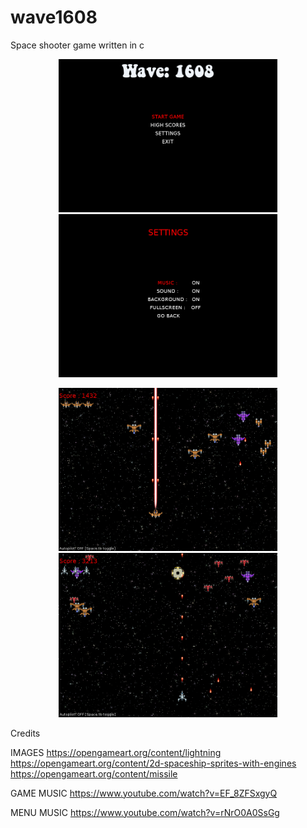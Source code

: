 # wave1608
Space shooter game written in c
<p align="center">
  <img src="screenshots/3.png" width="350px" title="Oyun">
    <img src="screenshots/4.png" width="350px" title="Oyun">
</p>
<p align="center">
    <img src="screenshots/1.png" width="350px" title="Oyun">
  <img src="screenshots/2.png" width="350px" title="Oyun">

</p>

Credits

IMAGES 
https://opengameart.org/content/lightning
https://opengameart.org/content/2d-spaceship-sprites-with-engines
https://opengameart.org/content/missile

GAME MUSIC
https://www.youtube.com/watch?v=EF_8ZFSxgyQ

MENU MUSIC
https://www.youtube.com/watch?v=rNrO0A0SsGg
